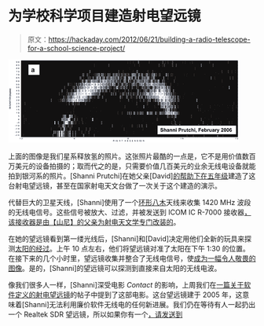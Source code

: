 # 为学校科学项目建造射电望远镜

> 原文：<https://hackaday.com/2012/06/21/building-a-radio-telescope-for-a-school-science-project/>

![](img/fcb3c0e509407d771f4a034cf6165292.png "galaxy")

上面的图像是我们星系释放氢的照片。这张照片最酷的一点是，它不是用价值数百万美元的设备拍摄的；取而代之的是，只需要价值几百美元的业余无线电设备就能拍到银河系的照片。[Shanni Prutchi]在她父亲[David][的帮助下在五年级](http://home.comcast.net/~prutchi/index_files/astronomy.htm)建造了这台射电望远镜，甚至在国家射电天文台做了一次关于这个建造的演示。

代替巨大的卫星天线，[Shanni]使用了一个[环形八木](http://www.directivesystems.com/loopyagi.htm)天线来收集 1420 MHz 波段的无线电信号。这些信号被放大、过滤，并被发送到 ICOM IC R-7000 接收器[，该接收器是由【山尼】的父亲为射电天文学专门改装的](http://home.comcast.net/~shannip/icr7000mods.pdf)。

在她的望远镜看到第一缕光线后，[Shanni]和[David]决定用他们全新的玩具来探测[太阳的经过](http://home.comcast.net/~dprutchi/solar_transit.pdf)。上午 10 点左右，他们将望远镜对准了太阳在下午 1:30 的位置。在接下来的几个小时里，望远镜收集并整合了无线电信号，使[成为一幅令人敬畏的图像](http://home.comcast.net/~dprutchi/solar_transit.pdf)。是的，[Shanni]的望远镜可以探测到直接来自太阳的无线电波。

像我们很多人一样，[Shanni]深受电影 *Contact* 的影响，上周我们在[一篇关于软件定义的射电望远镜](http://hackaday.com/2012/06/17/ask-hackaday-has-anyone-built-a-radio-telescope/)的帖子中提到了这部电影。这台望远镜建于 2005 年，这意味着[Shanni]无法利用廉价软件无线电的任何新进展。我们仍在等待有人一起扔出一个 Realtek SDR 望远镜，所以如果你有一个[，请发送到](http://hackaday.com/contact-hack-a-day/)